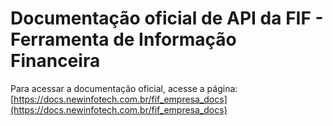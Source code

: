 # Documentação oficial de API da FIF - Ferramenta de Informação Financeira

Para acessar a documentação oficial, acesse a página: [https://docs.newinfotech.com.br/fif_empresa_docs](https://docs.newinfotech.com.br/fif_empresa_docs)